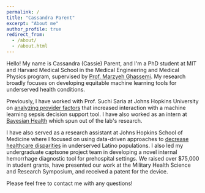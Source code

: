```yaml
---
permalink: /
title: "Cassandra Parent"
excerpt: "About me"
author_profile: true
redirect_from: 
  - /about/
  - /about.html
---
```


Hello! My name is Cassandra (Cassie) Parent, and I'm a PhD student at MIT and Harvard Medical School in the Medical Engineering and Medical Physics program, supervised by [Prof. Marzyeh Ghassemi](https://healthyml.org/). My research broadly focuses on developing equitable machine learning tools for underserved health conditions. 

Previously, I have worked with Prof. Suchi Saria at Johns Hopkins University on [analyzing provider factors](https://www.nature.com/articles/s41591-022-01895-z) that increased interaction with a machine learning sepsis decision support tool. I have also worked as an intern at [Bayesian Health](https://www.bayesianhealth.com/) which spun out of the lab's research.

I have also served as a research assistant at Johns Hopkins School of Medicine where I focused on using data-driven approaches to [decrease healthcare disparities](https://jphmpdirect.com/2022/10/06/expanding-access-to-covid-19-vaccines-to-latinos-with-limited-english-proficiency-during-the-early-phases-of-vaccination/) in underserved Latino populations. I also led my undergraduate captsone project team in developing a novel internal hemorrhage diagnostic tool for prehospital settings. We raised over $75,000 in student grants, have presented our work at the Military Health Science and Research Symposium, and received a patent for the device.

Please feel free to contact me with any questions!
